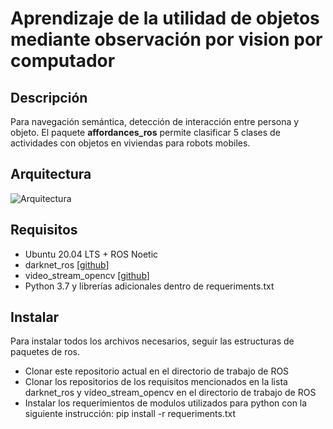 # Aprendizaje de la utilidad de objetos mediante observación por vision por computador
## Descripción
Para navegación semántica, detección de interacción entre persona y objeto.
El paquete **affordances_ros** permite clasificar 5 clases de actividades con objetos en viviendas para robots mobiles.
## Arquitectura
![Arquitectura](https://drive.google.com/uc?export=view&id=1_pdSDJWVPDOzU_oOk0t_P_ohv795si4v)
## Requisitos

- Ubuntu 20.04 LTS + ROS Noetic
- darknet_ros [[github](https://github.com/leggedrobotics/darknet_ros "github")]
- video_stream_opencv [[github](https://github.com/ros-drivers/video_stream_opencv "github")]
- Python 3.7 y librerías adicionales dentro de requeriments.txt

## Instalar

Para instalar todos los archivos necesarios, seguir las estructuras de paquetes de ros.
- Clonar este repositorio actual en el directorio de trabajo de ROS
- Clonar los repositorios de los requisitos mencionados en la lista darknet_ros y video_stream_opencv en el directorio de trabajo de ROS
- Instalar los requerimientos de modulos utilizados para python con la siguiente instrucción: pip install -r requeriments.txt
